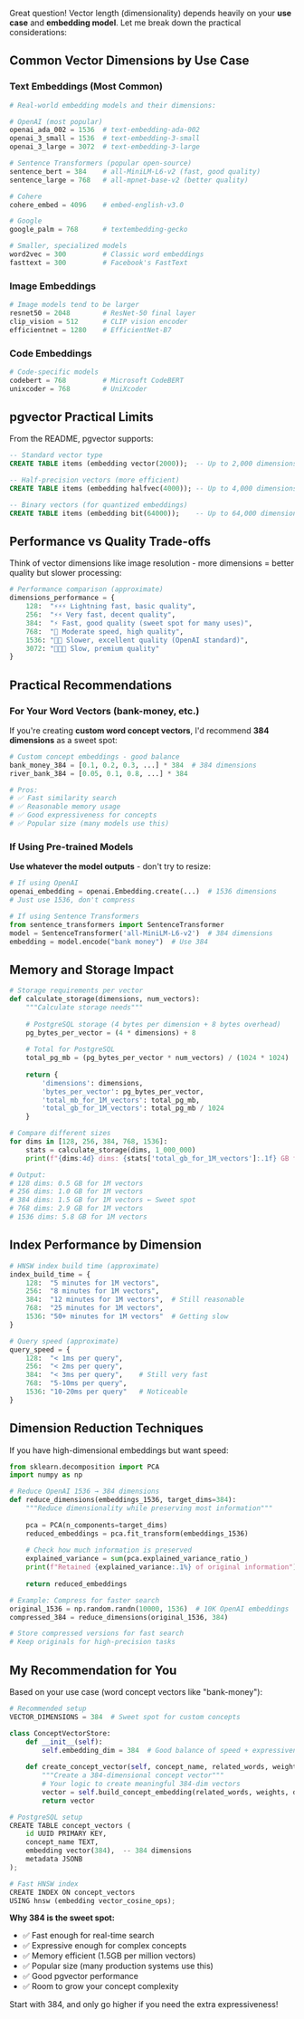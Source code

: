 Great question! Vector length (dimensionality) depends heavily on your **use case** and **embedding model**. Let me break down the practical considerations:

## Common Vector Dimensions by Use Case

### **Text Embeddings (Most Common)**

```python
# Real-world embedding models and their dimensions:

# OpenAI (most popular)
openai_ada_002 = 1536  # text-embedding-ada-002
openai_3_small = 1536  # text-embedding-3-small  
openai_3_large = 3072  # text-embedding-3-large

# Sentence Transformers (popular open-source)
sentence_bert = 384    # all-MiniLM-L6-v2 (fast, good quality)
sentence_large = 768   # all-mpnet-base-v2 (better quality)

# Cohere
cohere_embed = 4096    # embed-english-v3.0

# Google
google_palm = 768      # textembedding-gecko

# Smaller, specialized models
word2vec = 300         # Classic word embeddings
fasttext = 300         # Facebook's FastText
```

### **Image Embeddings**

```python
# Image models tend to be larger
resnet50 = 2048        # ResNet-50 final layer
clip_vision = 512      # CLIP vision encoder
efficientnet = 1280    # EfficientNet-B7
```

### **Code Embeddings**

```python
# Code-specific models
codebert = 768         # Microsoft CodeBERT
unixcoder = 768        # UniXcoder
```

## pgvector Practical Limits

From the README, pgvector supports:

```sql
-- Standard vector type
CREATE TABLE items (embedding vector(2000));  -- Up to 2,000 dimensions

-- Half-precision vectors (more efficient)
CREATE TABLE items (embedding halfvec(4000)); -- Up to 4,000 dimensions

-- Binary vectors (for quantized embeddings)
CREATE TABLE items (embedding bit(64000));    -- Up to 64,000 dimensions
```

## Performance vs Quality Trade-offs

Think of vector dimensions like image resolution - more dimensions = better quality but slower processing:

```python
# Performance comparison (approximate)
dimensions_performance = {
    128:  "⚡⚡⚡ Lightning fast, basic quality",
    256:  "⚡⚡ Very fast, decent quality", 
    384:  "⚡ Fast, good quality (sweet spot for many uses)",
    768:  "🐌 Moderate speed, high quality",
    1536: "🐌🐌 Slower, excellent quality (OpenAI standard)",
    3072: "🐌🐌🐌 Slow, premium quality"
}
```

## Practical Recommendations

### **For Your Word Vectors (bank-money, etc.)**

If you're creating **custom word concept vectors**, I'd recommend **384 dimensions** as a sweet spot:

```python
# Custom concept embeddings - good balance
bank_money_384 = [0.1, 0.2, 0.3, ...] * 384  # 384 dimensions
river_bank_384 = [0.05, 0.1, 0.8, ...] * 384

# Pros:
# ✅ Fast similarity search
# ✅ Reasonable memory usage  
# ✅ Good expressiveness for concepts
# ✅ Popular size (many models use this)
```

### **If Using Pre-trained Models**

**Use whatever the model outputs** - don't try to resize:

```python
# If using OpenAI
openai_embedding = openai.Embedding.create(...)  # 1536 dimensions
# Just use 1536, don't compress

# If using Sentence Transformers
from sentence_transformers import SentenceTransformer
model = SentenceTransformer('all-MiniLM-L6-v2')  # 384 dimensions
embedding = model.encode("bank money")  # Use 384
```

## Memory and Storage Impact

```python
# Storage requirements per vector
def calculate_storage(dimensions, num_vectors):
    """Calculate storage needs"""
    
    # PostgreSQL storage (4 bytes per dimension + 8 bytes overhead)
    pg_bytes_per_vector = (4 * dimensions) + 8
    
    # Total for PostgreSQL
    total_pg_mb = (pg_bytes_per_vector * num_vectors) / (1024 * 1024)
    
    return {
        'dimensions': dimensions,
        'bytes_per_vector': pg_bytes_per_vector,
        'total_mb_for_1M_vectors': total_pg_mb,
        'total_gb_for_1M_vectors': total_pg_mb / 1024
    }

# Compare different sizes
for dims in [128, 256, 384, 768, 1536]:
    stats = calculate_storage(dims, 1_000_000)
    print(f"{dims:4d} dims: {stats['total_gb_for_1M_vectors']:.1f} GB for 1M vectors")

# Output:
# 128 dims: 0.5 GB for 1M vectors
# 256 dims: 1.0 GB for 1M vectors  
# 384 dims: 1.5 GB for 1M vectors ← Sweet spot
# 768 dims: 2.9 GB for 1M vectors
# 1536 dims: 5.8 GB for 1M vectors
```

## Index Performance by Dimension

```python
# HNSW index build time (approximate)
index_build_time = {
    128:  "5 minutes for 1M vectors",
    256:  "8 minutes for 1M vectors",
    384:  "12 minutes for 1M vectors",  # Still reasonable
    768:  "25 minutes for 1M vectors", 
    1536: "50+ minutes for 1M vectors"  # Getting slow
}

# Query speed (approximate)
query_speed = {
    128:  "< 1ms per query",
    256:  "< 2ms per query", 
    384:  "< 3ms per query",    # Still very fast
    768:  "5-10ms per query",
    1536: "10-20ms per query"   # Noticeable
}
```

## Dimension Reduction Techniques

If you have high-dimensional embeddings but want speed:

```python
from sklearn.decomposition import PCA
import numpy as np

# Reduce OpenAI 1536 → 384 dimensions
def reduce_dimensions(embeddings_1536, target_dims=384):
    """Reduce dimensionality while preserving most information"""
    
    pca = PCA(n_components=target_dims)
    reduced_embeddings = pca.fit_transform(embeddings_1536)
    
    # Check how much information is preserved
    explained_variance = sum(pca.explained_variance_ratio_)
    print(f"Retained {explained_variance:.1%} of original information")
    
    return reduced_embeddings

# Example: Compress for faster search
original_1536 = np.random.randn(10000, 1536)  # 10K OpenAI embeddings
compressed_384 = reduce_dimensions(original_1536, 384)

# Store compressed versions for fast search
# Keep originals for high-precision tasks
```

## My Recommendation for You

Based on your use case (word concept vectors like "bank-money"):

```python
# Recommended setup
VECTOR_DIMENSIONS = 384  # Sweet spot for custom concepts

class ConceptVectorStore:
    def __init__(self):
        self.embedding_dim = 384  # Good balance of speed + expressiveness
        
    def create_concept_vector(self, concept_name, related_words, weights):
        """Create a 384-dimensional concept vector"""
        # Your logic to create meaningful 384-dim vectors
        vector = self.build_concept_embedding(related_words, weights, dim=384)
        return vector

# PostgreSQL setup
CREATE TABLE concept_vectors (
    id UUID PRIMARY KEY,
    concept_name TEXT,
    embedding vector(384),  -- 384 dimensions
    metadata JSONB
);

# Fast HNSW index
CREATE INDEX ON concept_vectors 
USING hnsw (embedding vector_cosine_ops);
```

**Why 384 is the sweet spot:**
- ✅ Fast enough for real-time search
- ✅ Expressive enough for complex concepts  
- ✅ Memory efficient (1.5GB per million vectors)
- ✅ Popular size (many production systems use this)
- ✅ Good pgvector performance
- ✅ Room to grow your concept complexity

Start with 384, and only go higher if you need the extra expressiveness!
